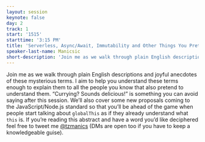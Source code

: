 ```yaml
---
layout: session
keynote: false
day: 2
track: 1
start: '1515'
starttime: '3:15 PM'
title: 'Serverless, Async/Await, Immutability and Other Things You Pretend to Understand'
speaker-last-name: Manicsic
short-description: 'Join me as we walk through plain English descriptions and joyful anecdotes of these mysterious terms. I aim to help you understand these terms enough to explain them to all the people you know that also pretend to understand them. “Currying? Sounds delicious!” is something you can avoid saying after this session.'
---
```


Join me as we walk through plain English descriptions and joyful anecdotes of these mysterious terms. I aim to help you understand these terms enough to explain them to all the people you know that also pretend to understand them. “Currying? Sounds delicious!” is something you can avoid saying after this session. We’ll also cover some new proposals coming to the JavaScript/Node.js standard so that you’ll be ahead of the game when people start talking about `globalThis` as if they already understand what `this` is. If you’re reading this abstract and have a word you’d like deciphered feel free to tweet me [@tzmanics](https://twitter.com/Tzmanics) (DMs are open too if you have to keep a knowledgeable guise).
